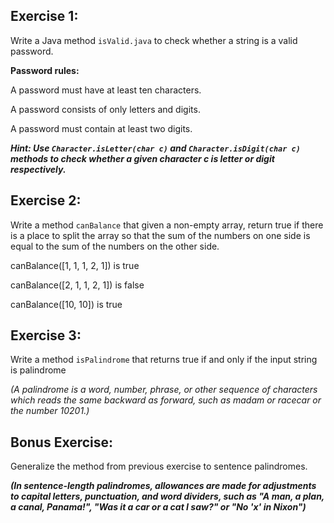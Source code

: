 ## Exercise 1:

Write a Java method `isValid.java` to check whether a string is a valid password.

**Password rules:**

A password must have at least ten characters.

A password consists of only letters and digits.

A password must contain at least two digits.

_**Hint: Use `Character.isLetter(char c)` and `Character.isDigit(char c)` methods to check whether a given character c is letter or digit respectively.**_


## Exercise 2:

Write a method `canBalance` that given a non-empty array, return true if there is a place to split the array so that the sum of the numbers on one side is equal to the sum of the numbers on the other side.

canBalance([1, 1, 1, 2, 1]) is true

canBalance([2, 1, 1, 2, 1]) is false

canBalance([10, 10]) is true


## Exercise 3:

Write a method `isPalindrome` that returns true if and only if the input string is palindrome 

_(A palindrome is a word, number, phrase, or other sequence of characters which reads the same backward as forward, such as madam or racecar or the number 10201.)_


## Bonus Exercise:

Generalize the method from previous exercise to sentence palindromes.

_**(In sentence-length palindromes, allowances are made for adjustments to capital letters, punctuation, and word dividers, such as "A man, a plan, a canal, Panama!", "Was it a car or a cat I saw?" or "No 'x' in Nixon")**_
